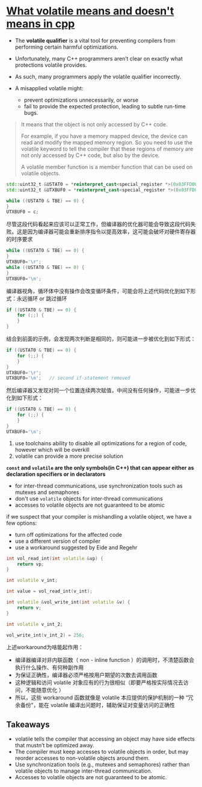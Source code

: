 # [What volatile means and doesn't means in cpp](https://www.youtube.com/watch?v=GeblxEQIPFM&list=PLHTh1InhhwT6U7t1yP2K8AtTEKmcM3XU_&index=2)

- The **volatile qualifier** is a vital tool for preventing compilers from performing certain harmful optimizations.

- Unfortunately, many C++ programmers aren’t clear on exactly what protections volatile provides.

- As such, many programmers apply the volatile qualifier incorrectly.

- A misapplied volatile might:
  - prevent optimizations unnecessarily, or worse
  - fail to provide the expected protection, leading to subtle run-time bugs.

> It means that the object is not only accessed by C++ code.
> 
> For example, if you have a memory mapped device, the device can read and modify the mapped memory region. So you need to use the volatile keyword to tell the compiler that these regions of memory are not only accessed by C++ code, but also by the device.
> 
> A volatile member function is a member function that can be used on volatile objects.

```cpp
std::uint32_t &USTAT0 = *reinterpret_cast<special_register *>(0x03FFD008);
std::uint32_t &UTXBUF0 = *reinterpret_cast<special_register *>(0x03FFD00C);

while ((USTAT0 & TBE) == 0) {
}
UTXBUF0 = c;
```

尽管这段代码看起来应该可以正常工作，但编译器的优化器可能会导致这段代码失败。这是因为编译器可能会重新排序指令以提高效率，这可能会破坏对硬件寄存器的时序要求

```cpp
while ((USTAT0 & TBE) == 0) {
}
UTXBUF0='\r';
while ((USTAT0 & TBE) == 0) {
}
UTXBUF0='\n';
```

编译器视角，循环体中没有操作会改变循环条件，可能会将上述代码优化到如下形式：永远循环 or 跳过循环

```cpp
if ((USTAT0 & TBE) == 0) {
    for (;;) {
    }
}
```

结合到前面的示例，会发现两次判断是相同的，则可能进一步被优化到如下形式：

```cpp
if ((USTAT0 & TBE) == 0) {
    for (;;) {
    }
}
UTXBUF0='\r';
UTXBUF0='\n';   // second if-statement removed
```

然后编译器又发现对同一个位置连续两次赋值，中间没有任何操作，可能进一步优化到如下形式：

```cpp
if ((USTAT0 & TBE) == 0) {
    for (;;) {
    }
}
UTXBUF0='\n';
```

1. use toolchains ability to disable all optimizations for a region of code, however which will be overkill
2. volatile can provide a more precise solution

**`const` and `volatile` are the only symbols(in C++) that can appear either as declaration specifiers or in declarators**

* for inter-thread communications, use synchronization tools such as mutexes and semaphores
* don't use `volatile` objects for inter-thread communications
* accesses to volatile objects are not guaranteed to be atomic

if we suspect that your compiler is mishandling a volatile object, we have a few options:

* turn off optimizations for the affected code
* use a different version of compiler
* use a workaround suggested by Eide and Regehr

```cpp
int vol_read_int(int volatile &vp) {
    return vp;
}

int volatile v_int;

int value = vol_read_int(v_int);

int volatile &vol_write_int(int volatile &v) {
    return v;
}

int volatile v_int_2;

vol_write_int(v_int_2) = 256;
```

上述workaround为啥能起作用：

* 编译器编译对非内联函数（ non - inline function ）的调用时，不清楚函数会执行什么操作、有何种副作用
* 为保证正确性，编译器必须严格按用户期望的次数去调用函数
* 这种逻辑和访问 volatile 对象应有的行为很相似（即要严格按实际情况去访问，不能随意优化 ）
* 所以，这些 workaround 函数就像是 volatile 本应提供的保护机制的一种 “冗余备份”，能在 volatile 编译出问题时，辅助保证对变量访问的正确性

## Takeaways

* volatile tells the compiler that accessing an object may have side effects that mustn’t be optimized away.
* The compiler must keep accesses to volatile objects in order, but may reorder accesses to non-volatile objects around them.
* Use synchronization tools (e.g., mutexes and semaphores) rather than volatile objects to manage inter-thread communication.
* Accesses to volatile objects are not guaranteed to be atomic.
